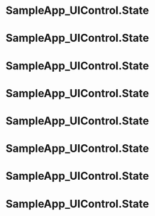 # SampleApp_UIControl.State
# SampleApp_UIControl.State
# SampleApp_UIControl.State
# SampleApp_UIControl.State
# SampleApp_UIControl.State
# SampleApp_UIControl.State
# SampleApp_UIControl.State
# SampleApp_UIControl.State

